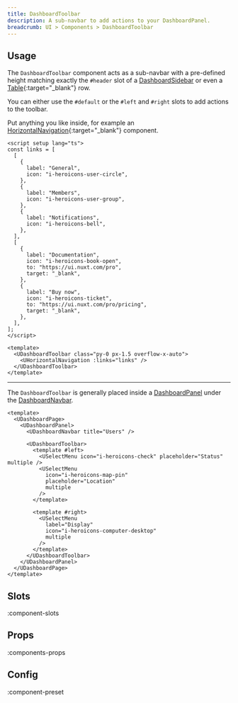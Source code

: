 ```yaml
---
title: DashboardToolbar
description: A sub-navbar to add actions to your DashboardPanel.
breadcrumb: UI > Components > DashboardToolbar
---
```


## Usage

The `DashboardToolbar` component acts as a sub-navbar with a pre-defined height matching exactly the `#header` slot of a [DashboardSidebar](/ui/components/dashboard-sidebar) or even a [Table](https://ui.nuxt.com/components/table){:target="\_blank"} row.

You can either use the `#default` or the `#left` and `#right` slots to add actions to the toolbar.

Put anything you like inside, for example an [HorizontalNavigation](https://ui.nuxt.com/components/horizontal-navigation){:target="\_blank"} component.

```vue [example.vue]
<script setup lang="ts">
const links = [
  [
    {
      label: "General",
      icon: "i-heroicons-user-circle",
    },
    {
      label: "Members",
      icon: "i-heroicons-user-group",
    },
    {
      label: "Notifications",
      icon: "i-heroicons-bell",
    },
  ],
  [
    {
      label: "Documentation",
      icon: "i-heroicons-book-open",
      to: "https://ui.nuxt.com/pro",
      target: "_blank",
    },
    {
      label: "Buy now",
      icon: "i-heroicons-ticket",
      to: "https://ui.nuxt.com/pro/pricing",
      target: "_blank",
    },
  ],
];
</script>

<template>
  <UDashboardToolbar class="py-0 px-1.5 overflow-x-auto">
    <UHorizontalNavigation :links="links" />
  </UDashboardToolbar>
</template>
```

<hr />

The `DashboardToolbar` is generally placed inside a [DashboardPanel](/ui/components/dashboard-panel) under the [DashboardNavbar](/ui/components/dashboard-navbar).

```vue [pages/users.vue]
<template>
  <UDashboardPage>
    <UDashboardPanel>
      <UDashboardNavbar title="Users" />

      <UDashboardToolbar>
        <template #left>
          <USelectMenu icon="i-heroicons-check" placeholder="Status" multiple />
          <USelectMenu
            icon="i-heroicons-map-pin"
            placeholder="Location"
            multiple
          />
        </template>

        <template #right>
          <USelectMenu
            label="Display"
            icon="i-heroicons-computer-desktop"
            multiple
          />
        </template>
      </UDashboardToolbar>
    </UDashboardPanel>
  </UDashboardPage>
</template>
```

## Slots

:component-slots

## Props

:components-props

## Config

:component-preset
